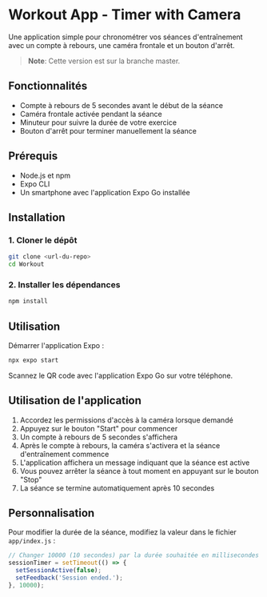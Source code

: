 # Workout App - Timer with Camera

Une application simple pour chronométrer vos séances d'entraînement avec un compte à rebours, une caméra frontale et un bouton d'arrêt.

> **Note**: Cette version est sur la branche master.

## Fonctionnalités

- Compte à rebours de 5 secondes avant le début de la séance
- Caméra frontale activée pendant la séance
- Minuteur pour suivre la durée de votre exercice
- Bouton d'arrêt pour terminer manuellement la séance

## Prérequis

- Node.js et npm
- Expo CLI
- Un smartphone avec l'application Expo Go installée

## Installation

### 1. Cloner le dépôt

```bash
git clone <url-du-repo>
cd Workout
```

### 2. Installer les dépendances

```bash
npm install
```

## Utilisation

Démarrer l'application Expo :

```bash
npx expo start
```

Scannez le QR code avec l'application Expo Go sur votre téléphone.

## Utilisation de l'application

1. Accordez les permissions d'accès à la caméra lorsque demandé
2. Appuyez sur le bouton "Start" pour commencer
3. Un compte à rebours de 5 secondes s'affichera
4. Après le compte à rebours, la caméra s'activera et la séance d'entraînement commence
5. L'application affichera un message indiquant que la séance est active
6. Vous pouvez arrêter la séance à tout moment en appuyant sur le bouton "Stop"
7. La séance se termine automatiquement après 10 secondes

## Personnalisation

Pour modifier la durée de la séance, modifiez la valeur dans le fichier `app/index.js` :

```javascript
// Changer 10000 (10 secondes) par la durée souhaitée en millisecondes
sessionTimer = setTimeout(() => {
  setSessionActive(false);
  setFeedback('Session ended.');
}, 10000);
```
